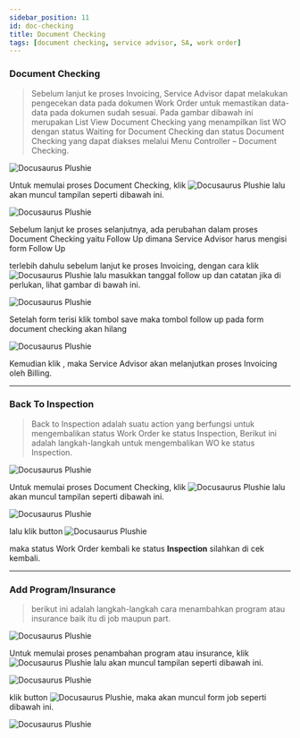 ```yaml
---
sidebar_position: 11
id: doc-checking
title: Document Checking
tags: [document checking, service advisor, SA, work order]
---
```


### Document Checking

> Sebelum lanjut ke proses Invoicing, Service Advisor dapat melakukan pengecekan data pada dokumen Work Order untuk memastikan data-data pada dokumen sudah sesuai.  Pada gambar dibawah ini merupakan List View Document Checking yang menampilkan list WO dengan status Waiting for Document Checking  dan status Document Checking yang dapat diakses melalui Menu Controller – Document Checking.

![Docusaurus Plushie](/img/general-repair/doc-checking/1.png)

Untuk memulai proses Document Checking, klik ![Docusaurus Plushie](/img/general-repair/doc-checking/tigatitik.png) lalu akan muncul tampilan seperti dibawah ini.

![Docusaurus Plushie](/img/general-repair/doc-checking/2.png)

Sebelum lanjut ke proses selanjutnya, ada perubahan dalam proses Document Checking yaitu Follow Up dimana Service Advisor harus mengisi form Follow Up

terlebih dahulu sebelum lanjut ke proses Invoicing, dengan cara klik ![Docusaurus Plushie](/img/general-repair/doc-checking/followup.png) lalu masukkan tanggal follow up dan catatan jika di perlukan, lihat gambar di bawah ini.

![Docusaurus Plushie](/img/general-repair/doc-checking/3.png)

Setelah form terisi klik tombol save maka tombol follow up pada form document checking akan hilang

![Docusaurus Plushie](/img/general-repair/doc-checking/4.png)

Kemudian klik  , maka Service Advisor akan melanjutkan proses Invoicing oleh Billing.

---

### Back To Inspection

> Back to Inspection adalah suatu action yang berfungsi untuk mengembalikan status Work Order ke status Inspection, Berikut ini adalah langkah-langkah untuk mengembalikan WO ke status Inspection.

![Docusaurus Plushie](/img/general-repair/doc-checking/5.png)

Untuk memulai proses Document Checking, klik ![Docusaurus Plushie](/img/general-repair/doc-checking/tigatitik.png) lalu akan muncul tampilan seperti dibawah ini.

![Docusaurus Plushie](/img/general-repair/doc-checking/6.png)

lalu klik button ![Docusaurus Plushie](/img/general-repair/doc-checking/inspection.png)

maka status Work Order kembali ke status **Inspection** silahkan di cek kembali.

---

### Add Program/Insurance

> berikut ini adalah langkah-langkah cara menambahkan program atau insurance baik itu di job maupun part.

![Docusaurus Plushie](/img/general-repair/doc-checking/5.png)

Untuk memulai proses penambahan program atau insurance, klik ![Docusaurus Plushie](/img/general-repair/doc-checking/tigatitik.png) lalu akan muncul tampilan seperti dibawah ini.

![Docusaurus Plushie](/img/general-repair/doc-checking/7.png)

klik button ![Docusaurus Plushie](/img/general-repair/doc-checking/tigatitik.png), maka akan muncul form job seperti dibawah ini.

![Docusaurus Plushie](/img/general-repair/doc-checking/8.png)